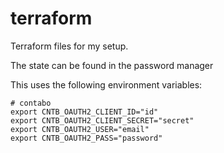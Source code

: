 # terraform

Terraform files for my setup.

The state can be found in the password manager

This uses the following environment variables:

```
# contabo
export CNTB_OAUTH2_CLIENT_ID="id"
export CNTB_OAUTH2_CLIENT_SECRET="secret"
export CNTB_OAUTH2_USER="email"
export CNTB_OAUTH2_PASS="password"
```
